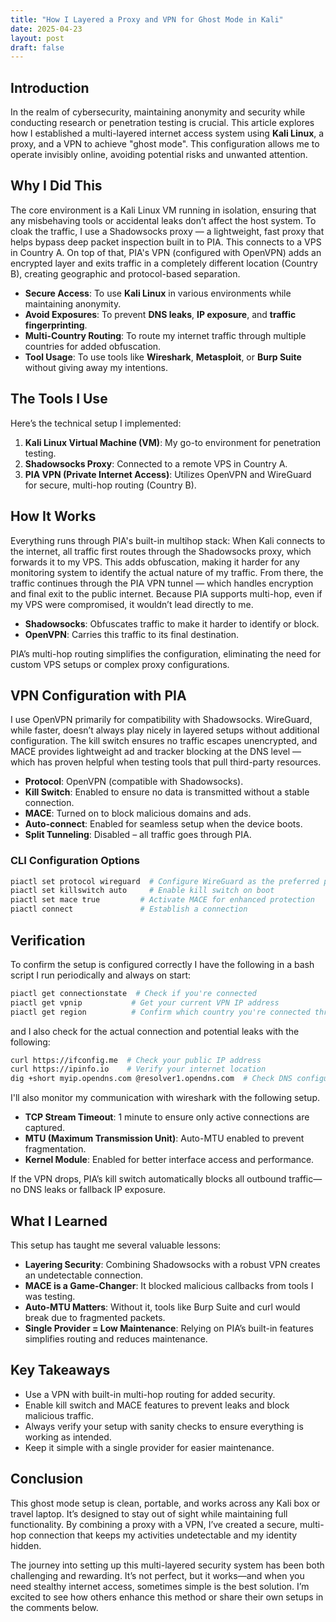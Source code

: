 ```yaml
---
title: "How I Layered a Proxy and VPN for Ghost Mode in Kali"
date: 2025-04-23
layout: post
draft: false
---
```


## Introduction

In the realm of cybersecurity, maintaining anonymity and security while conducting research or penetration testing is crucial. This article explores how I established a multi-layered internet access system using **Kali Linux**, a proxy, and a VPN to achieve "ghost mode". This configuration allows me to operate invisibly online, avoiding potential risks and unwanted attention.

## Why I Did This

The core environment is a Kali Linux VM running in isolation, ensuring that any misbehaving tools or accidental leaks don’t affect the host system. To cloak the traffic, I use a Shadowsocks proxy — a lightweight, fast proxy that helps bypass deep packet inspection built in to PIA. This connects to a VPS in Country A. On top of that, PIA's VPN (configured with OpenVPN) adds an encrypted layer and exits traffic in a completely different location (Country B), creating geographic and protocol-based separation.

- **Secure Access**: To use **Kali Linux** in various environments while maintaining anonymity.
- **Avoid Exposures**: To prevent **DNS leaks**, **IP exposure**, and **traffic fingerprinting**.
- **Multi-Country Routing**: To route my internet traffic through multiple countries for added obfuscation.
- **Tool Usage**: To use tools like **Wireshark**, **Metasploit**, or **Burp Suite** without giving away my intentions.

## The Tools I Use

Here’s the technical setup I implemented:

1. **Kali Linux Virtual Machine (VM)**: My go-to environment for penetration testing.
2. **Shadowsocks Proxy**: Connected to a remote VPS in Country A.
3. **PIA VPN (Private Internet Access)**: Utilizes OpenVPN and WireGuard for secure, multi-hop routing (Country B).

## How It Works

Everything runs through PIA's built-in multihop stack:
When Kali connects to the internet, all traffic first routes through the Shadowsocks proxy, which forwards it to my VPS. This adds obfuscation, making it harder for any monitoring system to identify the actual nature of my traffic. From there, the traffic continues through the PIA VPN tunnel — which handles encryption and final exit to the public internet. Because PIA supports multi-hop, even if my VPS were compromised, it wouldn’t lead directly to me.

- **Shadowsocks**: Obfuscates traffic to make it harder to identify or block.
- **OpenVPN**: Carries this traffic to its final destination.

PIA’s multi-hop routing simplifies the configuration, eliminating the need for custom VPS setups or complex proxy configurations.

## VPN Configuration with PIA

I use OpenVPN primarily for compatibility with Shadowsocks. WireGuard, while faster, doesn’t always play nicely in layered setups without additional configuration. The kill switch ensures no traffic escapes unencrypted, and MACE provides lightweight ad and tracker blocking at the DNS level — which has proven helpful when testing tools that pull third-party resources.

- **Protocol**: OpenVPN (compatible with Shadowsocks).
- **Kill Switch**: Enabled to ensure no data is transmitted without a stable connection.
- **MACE**: Turned on to block malicious domains and ads.
- **Auto-connect**: Enabled for seamless setup when the device boots.
- **Split Tunneling**: Disabled – all traffic goes through PIA.

### CLI Configuration Options

```bash
piactl set protocol wireguard  # Configure WireGuard as the preferred protocol
piactl set killswitch auto     # Enable kill switch on boot
piactl set mace true         # Activate MACE for enhanced protection
piactl connect               # Establish a connection
```

## Verification

To confirm the setup is configured correctly I have the following in a bash script I run periodically and always on start:

```bash
piactl get connectionstate  # Check if you're connected
piactl get vpnip           # Get your current VPN IP address
piactl get region          # Confirm which country you're connected through
```
and I also check for the actual connection and potential leaks with the following:

```bash
curl https://ifconfig.me  # Check your public IP address
curl https://ipinfo.io    # Verify your internet location
dig +short myip.opendns.com @resolver1.opendns.com  # Check DNS configuration
```

I'll also monitor my communication with wireshark with the following setup.

- **TCP Stream Timeout**: 1 minute to ensure only active connections are captured.
- **MTU (Maximum Transmission Unit)**: Auto-MTU enabled to prevent fragmentation.
- **Kernel Module**: Enabled for better interface access and performance.

If the VPN drops, PIA’s kill switch automatically blocks all outbound traffic—no DNS leaks or fallback IP exposure.

## What I Learned

This setup has taught me several valuable lessons:

- **Layering Security**: Combining Shadowsocks with a robust VPN creates an undetectable connection.
- **MACE is a Game-Changer**: It blocked malicious callbacks from tools I was testing.
- **Auto-MTU Matters**: Without it, tools like Burp Suite and curl would break due to fragmented packets.
- **Single Provider = Low Maintenance**: Relying on PIA’s built-in features simplifies routing and reduces maintenance.

## Key Takeaways

- Use a VPN with built-in multi-hop routing for added security.
- Enable kill switch and MACE features to prevent leaks and block malicious traffic.
- Always verify your setup with sanity checks to ensure everything is working as intended.
- Keep it simple with a single provider for easier maintenance.

## Conclusion

This ghost mode setup is clean, portable, and works across any Kali box or travel laptop. It’s designed to stay out of sight while maintaining full functionality. By combining a proxy with a VPN, I’ve created a secure, multi-hop connection that keeps my activities undetectable and my identity hidden.

The journey into setting up this multi-layered security system has been both challenging and rewarding. It’s not perfect, but it works—and when you need stealthy internet access, sometimes simple is the best solution. I’m excited to see how others enhance this method or share their own setups in the comments below.
